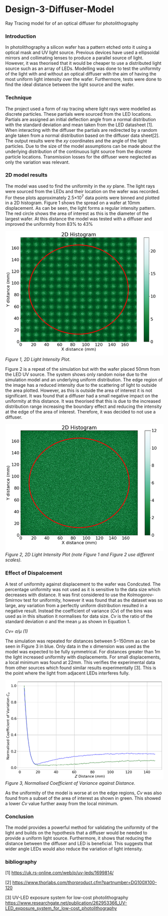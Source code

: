 # Design-3-Diffuser-Model
Ray Tracing model for of an optical diffuser for photolithography

### Introduction

In photolithography a silicon wafer has a pattern etched onto it using a optical mask and UV light source. 
Previous devices have used a ellipsoidal mirrors and collimating lenses to produce a parallel source of light. However, it was theorised that it would be cheaper to use a distributed light source such as an array of LEDs. Modelling was done to test the uniformity of the light with and without an optical diffuser with the aim of having the most uniform light intensity over the wafer. Furthermore, tests were done to find the ideal distance between the light source and the wafer.

### Technique

The project used a form of ray tracing where light rays were modelled as discrete particles. These partials were sourced from the LED locations. Partials are assigned an initial deflection angle from a normal distribution with the standard deviation and mean taken from the LED datasheet [1]. When interacting with the diffuser the partials are redirected by a random angle taken from a normal distribution based on the diffuser data sheet[2]. The output results were the *xy* coordinates and the angle of the light particles. Due to the size of the model assumptions can be made about the underlying distribution of the continuous light source from the discrete particle locations. Transmission losses for the diffuser were neglected as only the variation was relevant.

### 2D model results 

The model was used to find the uniformity in the *xy* plane. The light rays were sourced from the
LEDs and their location on the wafer was recorded. For these plots approximately 2.5×10<sup>7</sup> data
points were binned and plotted in a 2D histogram. Figure 1 shows the spread on a wafer at 10mm
displacement. As can be seen, the light forms a regular intensity pattern. The red circle shows the
area of interest as this is the diameter of the largest wafer. At this distance the model was tested
with a diffuser and improved the uniformity from 83% to 43%

![Figure 1](https://github.com/evansutcliffe/Design-3-Diffuser-Model/blob/master/ES10!D.png)
*Figure 1, 2D Light Intensity Plot.* 

Figure 2 is a repeat of the simulation but with the wafer placed 50mm from the LED UV source. The
system shows only random noise due to the simulation model and an underlying uniform distribution.
The edge region of the image has a reduced intensity due to the scattering of light to outside the
area plotted. However, as this is outside the area of interest it is not significant. It was found that a diffuser had a small negative impact on the uniformity at this distance. It was theorised that this
is due to the increased distribution range increasing the boundary effect and reducing the intensity
at the edge of the area of interest. Therefore, it was decided to not use a diffuser.

![Figure 2](https://github.com/evansutcliffe/Design-3-Diffuser-Model/blob/master/ES50!D.png)
*Figure 2, 2D Light Intensity Plot (note Figure 1 and Figure 2 use different scales).*

### Effect of Dispalcement 

A test of uniformity against displacement to the wafer was Condcuted. The percentage uniformity
was not used as it is sensitive to the data size which decreases with distance. It was first considered
to use the Kolmogorov-Smirnov test for uniformity, however it was found that as the dataset was
so large, any variation from a perfectly uniform distribution resulted in a negative result.
Instead the coefficient of variance (*Cv*) of the bins was used as in this situation it normalises for data
size. *Cv* is the ratio of the standard deviation σ and the mean μ as shown in Equation 1.

*Cv= σ/μ  (1)*

The simulation was repeated for distances between 5−150mm as can be seen in Figure 3 in blue.
Only data in the x dimension was used as the model was expected to be fully symmetrical. For
distances greater than 1m the light increased uniformity with displacements. For small displacements,
a local minimum was found at 22mm. This verifies the experimental data from other sources which
found similar results experimentally [3]. This is the point where the light from adjacent LEDs
interferes fully.

![Figure 3](https://github.com/evansutcliffe/Design-3-Diffuser-Model/blob/master/ESCv.png)
*Figure 3, Normalised Coefficient of Variance against Distance.*


As the uniformity of the model is worse at on the edge regions, *Cv* was also found from a subset of
the area of interest as shown in green. This showed a lower *Cv* value further away from the
local minimum.

### Conclusion
The model provides a powerful method for validating the uniformity of the light and builds on the hypothesis that a diffuser would be needed to provide a uniform light source. Furthermore, it shows that reducing the distance between the diffuser and LED is beneficial. This suggests that wider angle LEDs would also reduce the variation of light intensity.


### bibliography

[1] https://uk.rs-online.com/web/p/uv-leds/1699814/

[2] https://www.thorlabs.com/thorproduct.cfm?partnumber=DG100X100-120

[3] UV-LED exposure system for low-cost photolithography https://www.researchgate.net/publication/262953366_UV-LED_exposure_system_for_low-cost_photolithography
